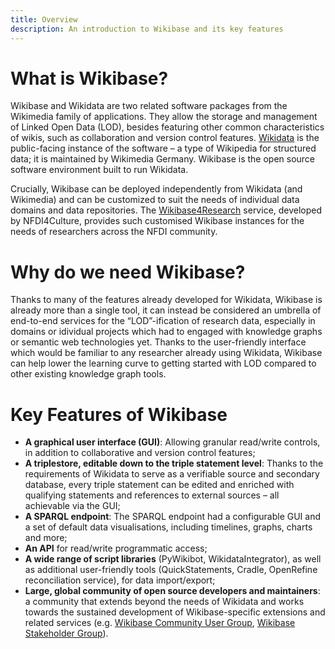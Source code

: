 ```yaml
---
title: Overview
description: An introduction to Wikibase and its key features
---
```


# What is Wikibase?
Wikibase and Wikidata are two related software packages from the Wikimedia family of applications. They allow the storage and management of Linked Open Data (LOD), besides featuring other common characteristics of wikis, such as collaboration and version control features. [Wikidata](https://www.wikidata.org/) is the public-facing instance of the software – a type of Wikipedia for structured data; it is maintained by Wikimedia Germany. Wikibase is the open source software environment built to run Wikidata.
 
Crucially, Wikibase can be deployed independently from Wikidata (and Wikimedia) and can be customized to suit the needs of individual data domains and data repositories. The [Wikibase4Research](https://nfdi4culture.de/services/details/wikibase4research.html) service, developed by NFDI4Culture, provides such customised Wikibase instances for the needs of researchers across the NFDI community.

# Why do we need Wikibase?

Thanks to many of the features already developed for Wikidata, Wikibase is already more than a single tool, it can instead be considered an umbrella of end-to-end services for the “LOD”-ification of research data, especially in domains or idividual projects which had to engaged with knowledge graphs or semantic web technologies yet. Thanks to the user-friendly interface which would be familiar to any researcher already using Wikidata, Wikibase can help lower the learning curve to getting started with LOD compared to other existing knowledge graph tools.

# Key Features of Wikibase

- **A graphical user interface (GUI)**: Allowing granular read/write controls, in addition to  collaborative and version control features;
- **A triplestore, editable down to the triple statement level**: Thanks to the requirements of Wikidata to serve as a verifiable source and secondary database, every triple statement can be edited and enriched with qualifying statements and references to external sources – all achievable via the GUI;
- **A SPARQL endpoint**: The SPARQL endpoint had a configurable GUI and a set of default data visualisations, including timelines, graphs, charts and more; 
- **An API** for read/write programmatic access;
- **A wide range of script libraries** (PyWikibot, WikidataIntegrator), as well as additional user-friendly tools (QuickStatements, Cradle, OpenRefine reconciliation service), for data import/export;
- **Large, global community of open source developers and maintainers**: a community that extends beyond the needs of Wikidata and works towards the sustained development of Wikibase-specific extensions and related services (e.g. [Wikibase Community User Group](https://meta.wikimedia.org/wiki/Wikibase_Community_User_Group#:~:text=The%20Wikibase%20Community%20User%20Group,also%20to%20create%20new%20ones.), [Wikibase Stakeholder Group](https://wbstakeholder.group/)).
